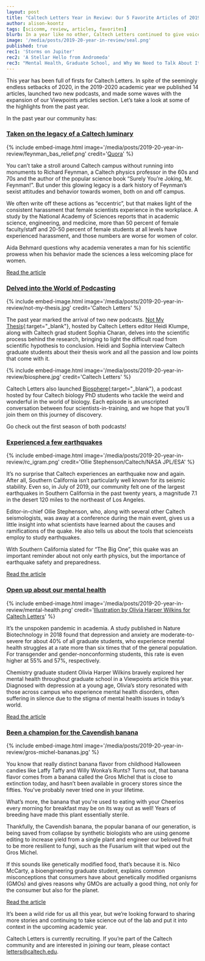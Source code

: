 ```yaml
---
layout: post
title: "Caltech Letters Year in Review: Our 5 Favorite Articles of 2019-2020"
author: alison-koontz
tags: [scicomm, review, articles, favorites]
blurb: In a year like no other, Caltech Letters continued to give voice to our community 
image: '/media/posts/2019-20-year-in-review/seal.png'
published: true
rec1: 'Storms on Jupiter'
rec2: 'A Stellar Hello from Andromeda'
rec3: "Mental Health, Graduate School, and Why We Need to Talk About It"
---
```


This year has been full of firsts for Caltech Letters. In spite of the seemingly endless setbacks of 2020, in the 2019-2020 academic year we published 14 articles, launched two new podcasts, and made some waves with the expansion of our Viewpoints articles section. Let’s take a look at some of the highlights from the past year.

In the past year our community has:


### [**Taken on the legacy of a Caltech luminary**](https://caltechletters.github.io/viewpoints/feynman-harassment-science)

{% include embed-image.html image='/media/posts/2019-20-year-in-review/feynman_bas_relief.png' credit='<a href="https://www.quora.com/What-role-did-Richard-Feynman-play-at-Caltech" target="_blank">Quora</a>' %}

You can’t take a stroll around Caltech campus without running into monuments to Richard Feynman, a Caltech physics professor in the 60s and 70s and the author of the popular science book “Surely You’re Joking, Mr. Feynman!”. But under this glowing legacy is a dark history of Feynman’s sexist attitudes and behavior towards women, both on and off campus. 

We often write off these actions as “eccentric”, but that makes light of the consistent harassment that female scientists experience in the workplace. A study by the National Academy of Sciences reports that in academic science, engineering, and medicine, more than 50 percent of female faculty/staff and 20-50 percent of female students at all levels have experienced harassment, and those numbers are worse for women of color. 

Aida Behmard questions why academia venerates a man for his scientific prowess when his behavior made the sciences a less welcoming place for women.

[Read the article](https://caltechletters.github.io/viewpoints/feynman-harassment-science)


### [**Delved into the World of Podcasting**](https://caltechletters.github.io/podcasts/)

{% include embed-image.html image='/media/posts/2019-20-year-in-review/not-my-thesis.jpg' credit='Caltech Letters' %}

The past year marked the arrival of two  new podcasts. [Not My Thesis](https://caltechletters.github.io/podcasts/not-my-thesis/){:target="_blank"}, hosted by Caltech Letters editor Heidi Klumpe, along with Caltech grad student Sophia Charan, delves into the scientific process behind the research, bringing to light the difficult road from scientific hypothesis to conclusion. Heidi and Sophia interview Caltech graduate students about their thesis work and all the passion and low points that come with it. 

{% include embed-image.html image='/media/posts/2019-20-year-in-review/biosphere.jpg' credit='Caltech Letters' %}

Caltech Letters also launched [Biosphere](https://caltechletters.github.io/podcasts/biosphere/){:target="_blank"}, a podcast hosted by four Caltech biology PhD students who tackle the weird and wonderful in the world of biology. Each episode is an unscripted conversation between four scientists-in-training, and we hope that you’ll join them on this journey of discovery. 

Go check out the first season  of both podcasts! 


### [**Experienced a few earthquakes**](https://caltechletters.github.io/science/ridgecrest-earthquakes)


{% include embed-image.html image='/media/posts/2019-20-year-in-review/rc_igram.png' credit='Ollie Stephenson/Caltech/NASA JPL/ESA' %}

It’s no surprise that Caltech experiences an earthquake now and again. After all, Southern California isn’t particularly well known for its seismic stability. Even so, in July of 2019, our community felt one of the largest earthquakes in Southern California in the past twenty years, a magnitude 7.1 in the desert 120 miles to the northeast of Los Angeles. 

Editor-in-chief Ollie Stephenson, who, along with several other Caltech seismologists, was away at a conference during the main event, gives us a little insight into what scientists have learned about the causes and ramifications of the quake. He also tells us about the tools that scienceists employ to study earthquakes. 

With Southern California slated for “The Big One”, this quake was an important reminder about not only earth physics, but the importance of earthquake safety and preparedness. 

[Read the article](https://caltechletters.github.io/science/ridgecrest-earthquakes)


### [**Open up about our mental health**](https://caltechletters.github.io/viewpoints/mental-health)

{% include embed-image.html image='/media/posts/2019-20-year-in-review/mental-health.png' credit='<a href="http://theskyisnotthelimit.org/" target="_blank">Illustration by Olivia Harper Wilkins for Caltech Letters</a>' %}

It’s the unspoken pandemic in academia. A study published in Nature Biotechnology in 2018 found that depression and anxiety are moderate-to-severe for about 40% of all graduate students, who experience mental health struggles at a rate more than six times that of the general population. For transgender and gender-nonconforming students, this rate is even higher at 55% and 57%, respectively.

Chemistry graduate student Olivia Harper Wilkins bravely explored her mental health throughout graduate school in a Viewpoints article this year. Diagnosed with depression at a young age, Olivia’s story resonated with those across campus who experience mental health disorders, often suffering in silence due to the stigma of mental health issues in today’s world. 

[Read the article](https://caltechletters.github.io/viewpoints/mental-health)


### [**Been a champion for the Cavendish banana**](https://caltechletters.github.io/science/bananas-and-synthetic-biology)

{% include embed-image.html image='/media/posts/2019-20-year-in-review/gros-michel-bananas.jpg' %}

You know that really distinct banana flavor from childhood Halloween candies like Laffy Taffy and Willy Wonka’s Runts? Turns out, that banana flavor comes from a banana called the Gros Michel that is close to extinction today, and hasn’t been available in grocery stores since the fifties. You've probably never tried one in your lifetime. 

What’s more, the banana that you're used to eating with your Cheerios every morning for breakfast may be on its way out as well! Years of breeding have made this plant essentially sterile.

Thankfully, the Cavendish banana, the popular banana of our generation, is being saved from collapse by synthetic biologists who are using genome editing to increase yield from a single plant and engineer our beloved fruit to be more resilient to fungi, such as the Fusarium wilt that wiped out the Gros Michel.

If this sounds like genetically modified food, that’s because it is. Nico McCarty, a bioengineering graduate student, explains common misconceptions that consumers have about genetically modified organisms (GMOs) and gives reasons why GMOs are actually a good thing, not only for the consumer but also for the planet. 

[Read the article](https://caltechletters.github.io/science/bananas-and-synthetic-biology)

It’s been a wild ride for us all this year, but we’re looking forward to sharing more stories and continuing to take science out of the lab and put it into context in the upcoming academic year. 

Caltech Letters is currently recruiting. If you’re part of the Caltech community and are interested in joining our team, please contact [letters@caltech.edu](mailto:letters@caltech.edu).







